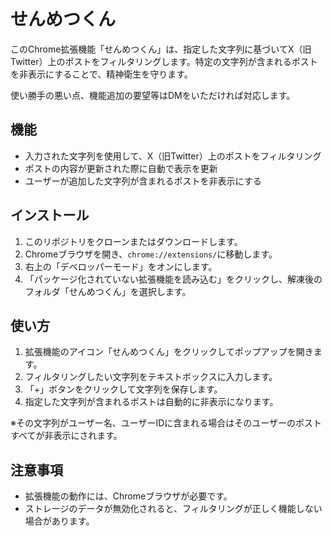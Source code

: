 # せんめつくん

このChrome拡張機能「せんめつくん」は、指定した文字列に基づいてX（旧Twitter）上のポストをフィルタリングします。特定の文字列が含まれるポストを非表示にすることで、精神衛生を守ります。

使い勝手の悪い点、機能追加の要望等はDMをいただければ対応します。

## 機能

- 入力された文字列を使用して、X（旧Twitter）上のポストをフィルタリング
- ポストの内容が更新された際に自動で表示を更新
- ユーザーが追加した文字列が含まれるポストを非表示にする

## インストール

1. このリポジトリをクローンまたはダウンロードします。
2. Chromeブラウザを開き、`chrome://extensions/`に移動します。
3. 右上の「デベロッパーモード」をオンにします。
4. 「パッケージ化されていない拡張機能を読み込む」をクリックし、解凍後のフォルダ「せんめつくん」を選択します。

## 使い方

1. 拡張機能のアイコン「せんめつくん」をクリックしてポップアップを開きます。
2. フィルタリングしたい文字列をテキストボックスに入力します。
3. 「+」ボタンをクリックして文字列を保存します。
4. 指定した文字列が含まれるポストは自動的に非表示になります。

※その文字列がユーザー名、ユーザーIDに含まれる場合はそのユーザーのポストすべてが非表示にされます。

## 注意事項

- 拡張機能の動作には、Chromeブラウザが必要です。
- ストレージのデータが無効化されると、フィルタリングが正しく機能しない場合があります。
